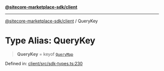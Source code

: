 [**@sitecore-marketplace-sdk/client**](../README.md)

***

[@sitecore-marketplace-sdk/client](../README.md) / QueryKey

# Type Alias: QueryKey

> **QueryKey** = keyof [`QueryMap`](../interfaces/QueryMap.md)

Defined in: [client/src/sdk-types.ts:230](https://github.com/Sitecore/sitecore-marketplace-sdk/blob/a15dca7cb666bfc995f5b0ffe9b11bcaff15c96c/packages/client/src/sdk-types.ts#L230)
